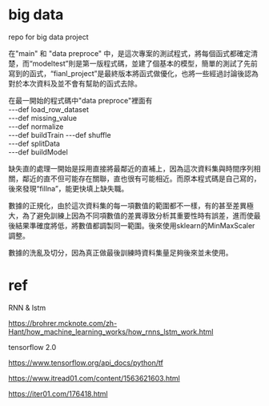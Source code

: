 # big data
repo for big data project

在"main" 和 "data preproce" 中，是這次專案的測試程式，將每個函式都確定清楚，而“modeltest”則是第一版程式碼，並建了個基本的模型，簡單的測試了先前寫到的函式，“fianl_project”是最終版本將函式做優化，也將一些經過討論後認為對於本次資料及並不會有幫助的函式去除。  

在最一開始的程式碼中"data preproce"裡面有  
---def load_row_dataset   
---def missing_value  
---def normalize  
---def buildTrain 
---def shuffle  
---def splitData  
---def buildModel 

缺失直的處理一開始是採用直接將最鄰近的直補上，因為這次資料集與時間序列相關，鄰近的直不但可能存在關聯，直也很有可能相近。而原本程式碼是自己寫的，後來發現“fillna”，能更快填上缺失職。  

數據的正規化，由於這次資料集的每一項數值的範圍都不一樣，有的甚至差異極大，為了避免訓練上因為不同項數值的差異導致分析其重要性時有誤差，進而使最後結果準確度將低，將數值都調製同一範圍。後來使用sklearn的MinMaxScaler調整。  

數據的洗亂及切分，因為真正做最後訓練時資料集量足夠後來並未使用。  

# ref

RNN & lstm

https://brohrer.mcknote.com/zh-Hant/how_machine_learning_works/how_rnns_lstm_work.html


tensorflow 2.0 

https://www.tensorflow.org/api_docs/python/tf

https://www.itread01.com/content/1563621603.html

https://iter01.com/176418.html



